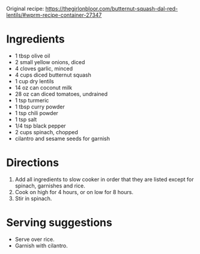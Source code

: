 Original recipe: https://thegirlonbloor.com/butternut-squash-dal-red-lentils/#wprm-recipe-container-27347

# Ingredients

- 1 tbsp olive oil
- 2 small yellow onions, diced
- 4 cloves garlic, minced
- 4 cups diced butternut squash
- 1 cup dry lentils
- 14 oz can coconut milk
- 28 oz can diced tomatoes, undrained
- 1 tsp turmeric
- 1 tbsp curry powder
- 1 tsp chili powder
- 1 tsp salt
- 1/4 tsp black pepper
- 2 cups spinach, chopped
- cilantro and sesame seeds for garnish

# Directions

1. Add all ingredients to slow cooker in order that they are listed except for spinach, garnishes and rice.
1. Cook on high for 4 hours, or on low for 8 hours.
1. Stir in spinach.

# Serving suggestions

- Serve over rice.
- Garnish with cilantro.

